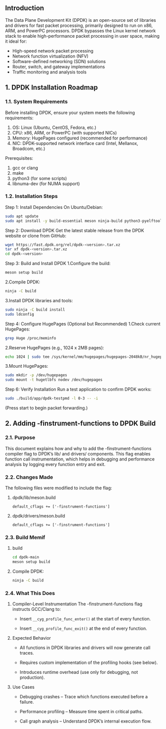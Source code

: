 ## Introduction

The Data Plane Development Kit (DPDK) is an open-source set of libraries and drivers for fast packet processing, primarily designed to run on x86, ARM, and PowerPC processors. DPDK bypasses the Linux kernel network stack to enable high-performance packet processing in user space, making it ideal for:

* High-speed network packet processing
* Network function virtualization (NFV)
* Software-defined networking (SDN) solutions
* Router, switch, and gateway implementations
* Traffic monitoring and analysis tools

## 1. DPDK Installation Roadmap

### 1.1. System Requirements

Before installing DPDK, ensure your system meets the following requirements:

1. OS: Linux (Ubuntu, CentOS, Fedora, etc.)
2. CPU: x86, ARM, or PowerPC (with supported NICs)
3. Memory: HugePages configured (recommended for performance)
4. NIC: DPDK-supported network interface card (Intel, Mellanox, Broadcom, etc.)

Prerequisites:

1. gcc or clang
2. make
3. python3 (for some scripts)
4. libnuma-dev (for NUMA support)

### 1.2. Installation Steps

Step 1: Install Dependencies
On Ubuntu/Debian:

```bash
sudo apt update
sudo apt install -y build-essential meson ninja-build python3-pyelftools libnuma-dev pkg-config
```

Step 2: Download DPDK
Get the latest stable release from the DPDK website or clone from GitHub:

```bash
wget https://fast.dpdk.org/rel/dpdk-<version>.tar.xz
tar xf dpdk-<version>.tar.xz
cd dpdk-<version>
```

Step 3: Build and Install DPDK
1.Configure the build:

```bash
meson setup build
```

2.Compile DPDK:

```bash
ninja -C build
```

3.Install DPDK libraries and tools:

```bash
sudo ninja -C build install
sudo ldconfig
```

Step 4: Configure HugePages (Optional but Recommended)
1.Check current HugePages:

```bash
grep Huge /proc/meminfo
```

2.Reserve HugePages (e.g., 1024 x 2MB pages):

```bash
echo 1024 | sudo tee /sys/kernel/mm/hugepages/hugepages-2048kB/nr_hugepages
```

3.Mount HugePages:

```bash
sudo mkdir -p /dev/hugepages
sudo mount -t hugetlbfs nodev /dev/hugepages
```

Step 6: Verify Installation
Run a test application to confirm DPDK works:

```bash
sudo ./build/app/dpdk-testpmd -l 0-3 -- -i
```

(Press start to begin packet forwarding.)

## 2. Adding -finstrument-functions to DPDK Build

### 2.1. Purpose

This document explains how and why to add the -finstrument-functions compiler flag to DPDK’s lib/ and drivers/ components. This flag enables function call instrumentation, which helps in debugging and performance analysis by logging every function entry and exit.

### 2.2. Changes Made

The following files were modified to include the flag:

1. dpdk/lib/meson.build

    ```build
    default_cflags += ['-finstrument-functions']
    ```

2. dpdk/drivers/meson.build

    ```build
    default_cflags += ['-finstrument-functions']
    ```

### 2.3. Build Memif

1. build

    ```bash
    cd dpdk-main
    meson setup build
    ```

2. Compile DPDK:

    ```bash
    ninja -C build
    ```

### 2.4. What This Does

1. Compiler-Level Instrumentation
The -finstrument-functions flag instructs GCC/Clang to:

    * Insert `__cyg_profile_func_enter()` at the start of every function.

    * Insert `__cyg_profile_func_exit()` at the end of every function.

2. Expected Behavior
    * All functions in DPDK libraries and drivers will now generate call traces.

    * Requires custom implementation of the profiling hooks (see below).

    * Introduces runtime overhead (use only for debugging, not production).

3. Use Cases
    * Debugging crashes – Trace which functions executed before a failure.

    * Performance profiling – Measure time spent in critical paths.

    * Call graph analysis – Understand DPDK’s internal execution flow.